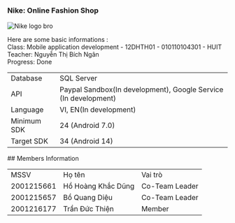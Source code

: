 # <h3>Nike: Online Fashion Shop </h2>
<p align="left">
<img src="https://bizweb.dktcdn.net/100/446/826/files/logo-nike-3.png?v=1656926601220" alt="Nike logo bro">
</p>
Here are some basic informations :
<br>
Class: Mobile application development - 12DHTH01 - 010110104301 - HUIT
<br>
Teacher: Nguyễn Thị Bích Ngân
<br>
Progress: Done
<br>
<table>
<tr>
<td>Database</td>
<td>SQL Server</td>
</tr>
<tr>
<td>API</td>
<td>Paypal Sandbox(In development), Google Service (In development)</td>
</tr>
<tr>
<td>Language</td>
<td>VI, EN(In development)</td>
</tr>
<tr>
<td>Minimum SDK</td>
<td>24 (Android 7.0)</td>
</tr>
<tr>
<td>Target SDK</td>
<td>34 (Android 14)</td>
</tr>
</table>
## Members Information

<table>
    <tr>
        <td>MSSV</td>
        <td>Họ tên</td>
        <td>Vai trò</td>
    </tr>
    <tr>
        <td>2001215661</td>
        <td>Hồ Hoàng Khắc Dũng</td>
        <td>Co-Team Leader</td>
    </tr>
    <tr>
        <td>2001215657</td>
        <td>Bồ Quang Diệu</td>
        <td>Co-Team Leader</td>
    </tr>
   <tr>
        <td>2001216177 </td>
        <td>Trần Đức Thiện</td>
        <td>Member</td>
    </tr>
</table>
